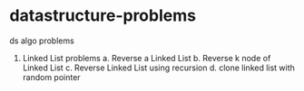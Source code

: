 # datastructure-problems
ds algo problems

1. Linked List problems
    a. Reverse a Linked List
    b. Reverse k node of Linked List
    c. Reverse Linked List using recursion
    d. clone linked list with random pointer
    
